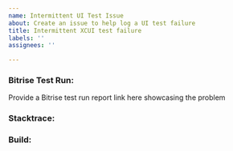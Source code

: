 ```yaml
---
name: Intermittent UI Test Issue
about: Create an issue to help log a UI test failure
title: Intermittent XCUI test failure
labels: ''
assignees: ''

---
```


### Bitrise Test Run:
Provide a Bitrise test run report link here showcasing the problem
### Stacktrace:
### Build:
